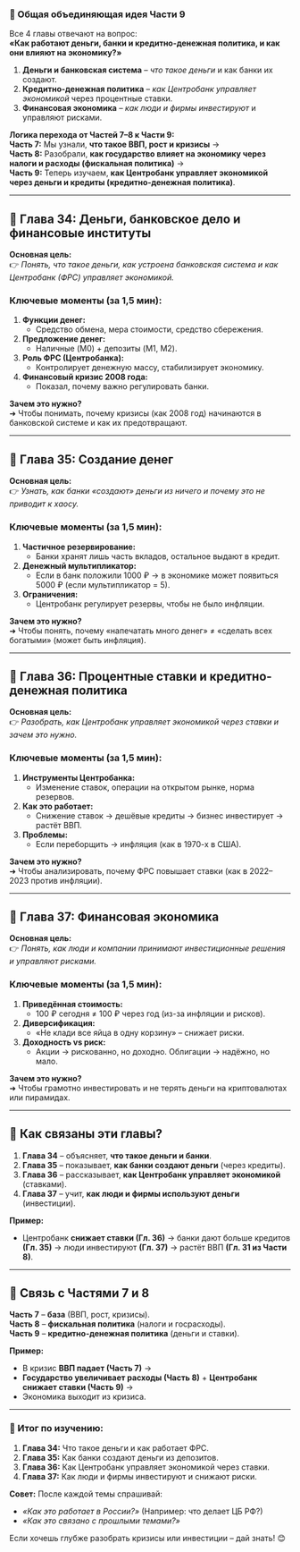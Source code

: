 ### **🔹 Общая объединяющая идея Части 9**  
Все 4 главы отвечают на вопрос:  
**«Как работают деньги, банки и кредитно-денежная политика, и как они влияют на экономику?»**  

1. **Деньги и банковская система** – *что такое деньги* и как банки их создают.  
2. **Кредитно-денежная политика** – *как Центробанк управляет экономикой* через процентные ставки.  
3. **Финансовая экономика** – *как люди и фирмы инвестируют* и управляют рисками.  

**Логика перехода от Частей 7–8 к Части 9:**  
**Часть 7:** Мы узнали, **что такое ВВП, рост и кризисы** →  
**Часть 8:** Разобрали, **как государство влияет на экономику через налоги и расходы (фискальная политика)** →  
**Часть 9:** Теперь изучаем, **как Центробанк управляет экономикой через деньги и кредиты (кредитно-денежная политика)**.  

---

## **📌 Глава 34: Деньги, банковское дело и финансовые институты**  
**Основная цель:**  
👉 *Понять, что такое деньги, как устроена банковская система и как Центробанк (ФРС) управляет экономикой.*  

### **Ключевые моменты (за 1,5 мин):**  
1. **Функции денег:**  
   - Средство обмена, мера стоимости, средство сбережения.  
2. **Предложение денег:**  
   - Наличные (M0) + депозиты (M1, M2).  
3. **Роль ФРС (Центробанка):**  
   - Контролирует денежную массу, стабилизирует экономику.  
4. **Финансовый кризис 2008 года:**  
   - Показал, почему важно регулировать банки.  

**Зачем это нужно?**  
➜ Чтобы понимать, почему кризисы (как 2008 год) начинаются в банковской системе и как их предотвращают.  

---

## **📌 Глава 35: Создание денег**  
**Основная цель:**  
👉 *Узнать, как банки «создают» деньги из ничего и почему это не приводит к хаосу.*  

### **Ключевые моменты (за 1,5 мин):**  
1. **Частичное резервирование:**  
   - Банки хранят лишь часть вкладов, остальное выдают в кредит.  
2. **Денежный мультипликатор:**  
   - Если в банк положили 1000 ₽ → в экономике может появиться 5000 ₽ (если мультипликатор = 5).  
3. **Ограничения:**  
   - Центробанк регулирует резервы, чтобы не было инфляции.  

**Зачем это нужно?**  
➜ Чтобы понять, почему «напечатать много денег» ≠ «сделать всех богатыми» (может быть инфляция).  

---

## **📌 Глава 36: Процентные ставки и кредитно-денежная политика**  
**Основная цель:**  
👉 *Разобрать, как Центробанк управляет экономикой через ставки и зачем это нужно.*  

### **Ключевые моменты (за 1,5 мин):**  
1. **Инструменты Центробанка:**  
   - Изменение ставок, операции на открытом рынке, норма резервов.  
2. **Как это работает:**  
   - Снижение ставок → дешёвые кредиты → бизнес инвестирует → растёт ВВП.  
3. **Проблемы:**  
   - Если переборщить → инфляция (как в 1970-х в США).  

**Зачем это нужно?**  
➜ Чтобы анализировать, почему ФРС повышает ставки (как в 2022–2023 против инфляции).  

---

## **📌 Глава 37: Финансовая экономика**  
**Основная цель:**  
👉 *Понять, как люди и компании принимают инвестиционные решения и управляют рисками.*  

### **Ключевые моменты (за 1,5 мин):**  
1. **Приведённая стоимость:**  
   - 100 ₽ сегодня ≠ 100 ₽ через год (из-за инфляции и рисков).  
2. **Диверсификация:**  
   - «Не клади все яйца в одну корзину» – снижает риски.  
3. **Доходность vs риск:**  
   - Акции → рискованно, но доходно. Облигации → надёжно, но мало.  

**Зачем это нужно?**  
➜ Чтобы грамотно инвестировать и не терять деньги на криптовалютах или пирамидах.  

---

## **🔹 Как связаны эти главы?**  
1. **Глава 34** – объясняет, **что такое деньги и банки**.  
2. **Глава 35** – показывает, **как банки создают деньги** (через кредиты).  
3. **Глава 36** – рассказывает, **как Центробанк управляет экономикой** (ставками).  
4. **Глава 37** – учит, **как люди и фирмы используют деньги** (инвестиции).  

**Пример:**  
- Центробанк **снижает ставки (Гл. 36)** → банки дают больше кредитов **(Гл. 35)** → люди инвестируют **(Гл. 37)** → растёт ВВП **(Гл. 31 из Части 8)**.  

---

## **🔹 Связь с Частями 7 и 8**  
**Часть 7** – **база** (ВВП, рост, кризисы).  
**Часть 8** – **фискальная политика** (налоги и госрасходы).  
**Часть 9** – **кредитно-денежная политика** (деньги и ставки).  

**Пример:**  
- В кризис **ВВП падает (Часть 7)** →  
- **Государство увеличивает расходы (Часть 8)** + **Центробанк снижает ставки (Часть 9)** →  
- Экономика выходит из кризиса.  

---

### **🎯 Итог по изучению:**  
1. **Глава 34:** Что такое деньги и как работает ФРС.  
2. **Глава 35:** Как банки создают деньги из депозитов.  
3. **Глава 36:** Как Центробанк управляет экономикой через ставки.  
4. **Глава 37:** Как люди и фирмы инвестируют и снижают риски.  

**Совет:** После каждой темы спрашивай:  
- *«Как это работает в России?»* (Например: что делает ЦБ РФ?)  
- *«Как это связано с прошлыми темами?»*  

Если хочешь глубже разобрать кризисы или инвестиции – дай знать! 😊